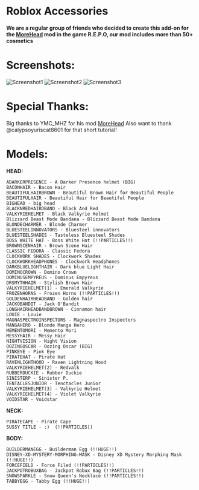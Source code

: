 # Roblox Accessories
**We are a regular group of friends who decided to create this add-on for the [MoreHead](https://thunderstore.io/c/repo/p/YMC_MHZ/MoreHead/) mod in the game R.E.P.O, our mod includes more than 50+ cosmetics**

# Screenshots:


![Screenshot1](https://github.com/user-attachments/assets/7ce0270a-7766-4ab4-9123-bc5b803d7743)
![Screenshot2](https://github.com/user-attachments/assets/2fc1b54a-8bef-41be-8f18-ecc7304ea94d)
![Screenshot3](https://github.com/user-attachments/assets/1db64644-fadf-4fa6-8e74-15675d6d0b56)


# Special Thanks:
Big thanks to YMC_MHZ for his mod [MoreHead](https://thunderstore.io/c/repo/p/YMC_MHZ/MoreHead/)
Also want to thank @calypsoyuriscat8601 for that short tutorial!

# Models:

**HEAD:**
```
ADARKERPRESENCE - A Darker Presence helmet (BIG)
BACONHAIR - Bacon Hair
BEAUTIFULHAIRBROWN - Beautiful Brown Hair for Beautiful People 
BEAUTIFULHAIR - Beautiful Hair for Beautiful People 
BIGHEAD - big head
BLACKNREDHAIRDBAND - Black And Red
VALKYRIEHELMET - Black Valkyrie Helmet
Blizzard Beast Mode Bandana - Blizzard Beast Mode Bandana
BLONDECHARMER - Blonde Charmer
BLUESTEELINNOVATORS - Bluesteel innovators
BLUESTEELSHADES - Tasteless Bluesteel Shades
BOSS WHITE HAT - Boss White Hat (!!PARTICLES!!)
BROWNSCENHAIR - Brown Scene Hair 
CLASSIC FEDORA - Classic Fedora
CLOCKWORK SHADES - Clockwork Shades
CLOCKWORKHEADPHONES - Clockwork Headphones
DARKBLUELIGHTHAIR - Dark blue Light Hair
DOMINOCROWN - Domino Crown
DOMINUSEMPYREUS - Dominus Empyreus
DRSMYTHHAIR - Stylish Brown Hair
VALKYRIEHELMET(1) - Emerald Valkyrie
FROZENHORNS - Frozen Horns (!!PARTICLES!!)
GOLDENHAIRHEADBAND - Golden hair 
JACKOBANDIT - Jack O'Bandit
LONGHAIRHEADBANDBROWN - Cinnamon hair
LOUIE - Louie
MAGNASPECTROINSPECTORS - Magnaspectro Inspectors
MANGAHERO - Blonde Manga Hero
MEMENTOMORI - Memento Mori
MESSYHAIR - Messy Hair
NIGHTVISION - Night Vision
OOZINGOSCAR - Oozing Oscar (BIG)
PINKEYE - Pink Eye
PIRATEHAT - Pirate Hat
RAVENLIGHTHOOD - Raven Lightning Hood
VALKYRIEHELMET(2) - Redvalk
RUBBERDUCKIE - Rubber Duckie
SINISTERP - Sinister P.
TENTACLESJUNIOR - Tenctacles Junior
VALKYRIEHELMET(3) - Valkyrie Helmet
VALKYRIEHELMET(4) - Violet Valkyrie
VOIDSTAR - Voidstar
```
**NECK:**
```
PIRATECAPE - Pirate Cape
SUSSY TITLE - :)  (!!PARTICLES))
```
**BODY:**
```
BUILDERMANEGG - Builderman Egg (!!HUGE!!)
DISNEY-XD-MYSTERY-MORPHING-MASK - Disney XD Mystery Morphing Mask (!!HUGE!!)
FORCEFIELD - Force Filed (!!PARTICLES!!)
JACKPOTROBUXBAG - Jackpot Robux Bag (!!PARTICLES!!)
SNOWSPARKLE - Snow Queen's Necklace (!!PARTICLES!!)
TABBYEGG - Tabby Egg (!!HUGE!!)
```



